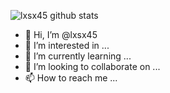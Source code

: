 ![lxsx45 github stats](https://github-readme-stats.vercel.app/api?username=lxsx45&show_icons=true&theme=merko)
- 👋 Hi, I’m @lxsx45
- 👀 I’m interested in ...
- 🌱 I’m currently learning ...
- 💞️ I’m looking to collaborate on ...
- 📫 How to reach me ...
<!---
lxsx45/lxsx45 is a ✨ special ✨ repository because its `README.md` (this file) appears on your GitHub profile.
You can click the Preview link to take a look at your changes.
--->
